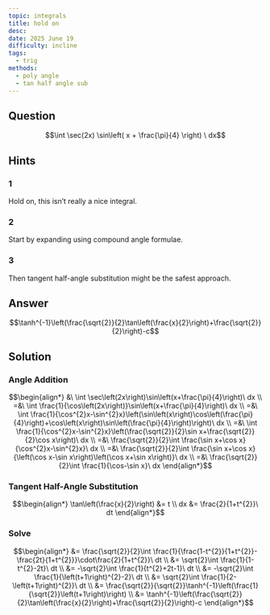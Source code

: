 ```yaml
---
topic: integrals
title: hold on
desc: 
date: 2025 June 19
difficulty: incline
tags:
  - trig
methods:
  - poly angle
  - tan half angle sub
---
```



## Question
```math
\int
  \sec(2x)
  \sin\left(
    x + \frac{\pi}{4}
  \right)
\ dx
```


## Hints

### 1
Hold on, this isn’t really a nice integral.

### 2
Start by expanding using compound angle formulae.

### 3
Then tangent half-angle substitution might be the safest approach.


## Answer
```math
\tanh^{-1}\left(\frac{\sqrt{2}}{2}\tan\left(\frac{x}{2}\right)+\frac{\sqrt{2}}{2}\right)-c
```


## Solution

### Angle Addition
```math
\begin{align*}
  &\ \int \sec\left(2x\right)\sin\left(x+\frac{\pi}{4}\right)\ dx
  \\ =&\ \int \frac{1}{\cos\left(2x\right)}\sin\left(x+\frac{\pi}{4}\right)\ dx
  \\ =&\ \int \frac{1}{\cos^{2}x-\sin^{2}x}\left(\sin\left(x\right)\cos\left(\frac{\pi}{4}\right)+\cos\left(x\right)\sin\left(\frac{\pi}{4}\right)\right)\ dx
  \\ =&\ \int \frac{1}{\cos^{2}x-\sin^{2}x}\left(\frac{\sqrt{2}}{2}\sin x+\frac{\sqrt{2}}{2}\cos x\right)\ dx
  \\ =&\ \frac{\sqrt{2}}{2}\int \frac{\sin x+\cos x}{\cos^{2}x-\sin^{2}x}\ dx
  \\ =&\ \frac{\sqrt{2}}{2}\int \frac{\sin x+\cos x}{\left(\cos x-\sin x\right)\left(\cos x+\sin x\right)}\ dx
  \\ =&\ \frac{\sqrt{2}}{2}\int \frac{1}{\cos-\sin x}\ dx
\end{align*}
```

### Tangent Half-Angle Substitution
```math
\begin{align*}
  \tan\left(\frac{x}{2}\right) &= t
  \\ dx &= \frac{2}{1+t^{2}}\ dt
\end{align*}
```

### Solve
```math
\begin{align*}
  &= \frac{\sqrt{2}}{2}\int \frac{1}{\frac{1-t^{2}}{1+t^{2}}-\frac{2t}{1+t^{2}}}\cdot\frac{2}{1+t^{2}}\ dt
  \\ &= \sqrt{2}\int \frac{1}{1-t^{2}-2t}\ dt
  \\ &= -\sqrt{2}\int \frac{1}{t^{2}+2t-1}\ dt
  \\ &= -\sqrt{2}\int \frac{1}{\left(t+1\right)^{2}-2}\ dt
  \\ &= \sqrt{2}\int \frac{1}{2-\left(t+1\right)^{2}}\ dt
  \\ &= \frac{\sqrt{2}}{\sqrt{2}}\tanh^{-1}\left(\frac{1}{\sqrt{2}}\left(t+1\right)\right)
  \\ &= \tanh^{-1}\left(\frac{\sqrt{2}}{2}\tan\left(\frac{x}{2}\right)+\frac{\sqrt{2}}{2}\right)-c
\end{align*}
```

